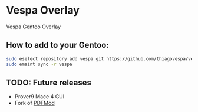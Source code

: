 # Vespa Overlay
Vespa Gentoo Overlay

## How to add to your Gentoo:

```bash
sudo eselect repository add vespa git https://github.com/thiagovespa/vespa-overlay.git
sudo emaint sync -r vespa
```

## TODO: Future releases
- Prover9 Mace 4 GUI
- Fork of [PDFMod](https://wiki.gnome.org/Attic/PdfMod#:~:text=PDF%20Mod%20is%20a%20simple,documents%20via%20drag%20and%20drop.)
